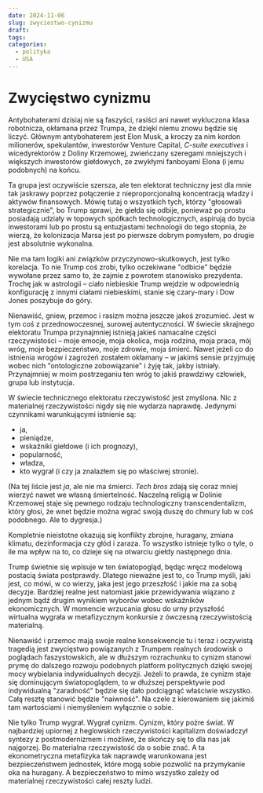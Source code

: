 ```yaml
---
date: 2024-11-06
slug: zwyciestwo-cynizmu
draft:
tags:
categories:
  - polityka
  - USA
---
```


# Zwycięstwo cynizmu

Antybohaterami dzisiaj nie są faszyści, rasiści ani nawet wykluczona klasa
robotnicza, okłamana przez Trumpa, że dzięki niemu znowu będzie się liczyć.
Głównym antybohaterem jest Elon Musk, a kroczy za nim kordon milionerów,
spekulantów, inwestorów Venture Capital, _C-suite executives_ i wicedyrektorów z
Doliny Krzemowej, zwieńczany szeregami mniejszych i większych inwestorów
giełdowych, ze zwykłymi fanboyami Elona (i jemu podobnych) na końcu.

Ta grupa jest oczywiście szersza, ale ten elektorat techniczny jest dla mnie tak
jaskrawy poprzez połączenie z nieproporcjonalną koncentracją władzy i aktywów
finansowych. Mówię tutaj o wszystkich tych, którzy "głosowali strategicznie", bo
Trump sprawi, że giełda się odbije, ponieważ po prostu posiadają udziały w
topowych spółkach technologicznych, aspirują do bycia inwestorami lub po prostu
są entuzjastami technologii do tego stopnia, że wierzą, że kolonizacja Marsa
jest po pierwsze dobrym pomysłem, po drugie jest absolutnie wykonalna.

Nie ma tam logiki ani związków przyczynowo-skutkowych, jest tylko korelacja. To
nie Trump coś zrobi, tylko oczekiwane "odbicie" będzie wywołane przez samo to,
że zajmie z powrotem stanowisko prezydenta. Trochę jak w astrologii – ciało
niebieskie Trump wejdzie w odpowiednią konfigurację z innymi ciałami
niebieskimi, stanie się czary-mary i Dow Jones poszybuje do góry.

Nienawiść, gniew, przemoc i rasizm można jeszcze jakoś zrozumieć. Jest w tym coś
z przednowoczesnej, surowej autentyczności. W świecie skrajnego elektoratu
Trumpa przynajmniej istnieją jakieś namacalne części rzeczywistości – moje
emocje, moja okolica, moja rodzina, moja praca, mój wróg, moje bezpieczeństwo,
moje zdrowie, moja śmierć. Nawet jeżeli co do istnienia wrogów i zagrożeń
zostałem okłamany – w jakimś sensie przyjmuję wobec nich "ontologiczne
zobowiązanie" i żyję tak, jakby istniały. Przynajmniej w moim postrzeganiu ten
wróg to jakiś prawdziwy człowiek, grupa lub instytucja.

W świecie technicznego elektoratu rzeczywistość jest zmyślona. Nic z materialnej
rzeczywistości nigdy się nie wydarza naprawdę. Jedynymi czynnikami warunkującymi
istnienie są:

- ja,
- pieniądze,
- wskaźniki giełdowe (i ich prognozy),
- popularność,
- władza,
- kto wygrał (i czy ja znalazłem się po właściwej stronie).

(Na tej liście jest _ja_, ale nie ma śmierci. _Tech bros_ zdają się coraz mniej
wierzyć nawet we własną śmiertelność. Naczelną religią w Dolinie Krzemowej staje
się pewnego rodzaju technologiczny transcendentalizm, który głosi, że wnet
będzie można wgrać swoją duszę do chmury lub w coś podobnego. Ale to dygresja.)

Kompletnie nieistotne okazują się konflikty zbrojne, huragany, zmiana klimatu,
dezinformacja czy głód i zaraza. To wszystko istnieje tylko o tyle, o ile ma
wpływ na to, co dzieje się na otwarciu giełdy następnego dnia.

Trump świetnie się wpisuje w ten światopogląd, będąc wręcz modelową postacią
świata postprawdy. Dlatego nieważne jest to, co Trump myśli, jaki jest, co mówi,
w co wierzy, jaka jest jego przeszłość i jakie ma za sobą decyzje. Bardziej
realne jest natomiast jakie przewidywania wiązano z jednym bądź drugim wynikiem
wyborów wobec wskaźników ekonomicznych. W momencie wrzucania głosu do urny
przyszłość wirtualna wygrała w metafizycznym konkursie z ówczesną
rzeczywistością materialną.

Nienawiść i przemoc mają swoje realne konsekwencje tu i teraz i oczywistą
tragedią jest zwycięstwo powiązanych z Trumpem realnych środowisk o poglądach
faszystowskich, ale w dłuższym rozrachunku to cynizm stanowi prymę do dalszego
rozwoju podobnych platform politycznych dzięki swojej mocy wybielania
indywidualnych decyzji. Jeżeli to prawda, że cynizm staje się dominującym
światopoglądem, to w dłuższej perspektywie pod indywidualną "zaradność" będzie
się dało podciągnąć właściwie wszystko. Całą resztę stanowić będzie "naiwność".
Na czele z kierowaniem się jakimiś tam wartościami i niemyśleniem wyłącznie o
sobie.

Nie tylko Trump wygrał. Wygrał cynizm. Cynizm, który pożre świat. W najbardziej
upiornej z heglowskich rzeczywistości kapitalizm doświadczył syntezy z
postmodernizmem i możliwe, że skończy się to dla nas jak najgorzej. Bo
materialna rzeczywistość da o sobie znać. A ta ekonometryczna metafizyka tak
naprawdę warunkowana jest bezpieczeństwem jednostek, które mogą sobie pozwolić
na przymykanie oka na huragany. A bezpieczeństwo to mimo wszystko zależy od
materialnej rzeczywistości całej reszty ludzi.
